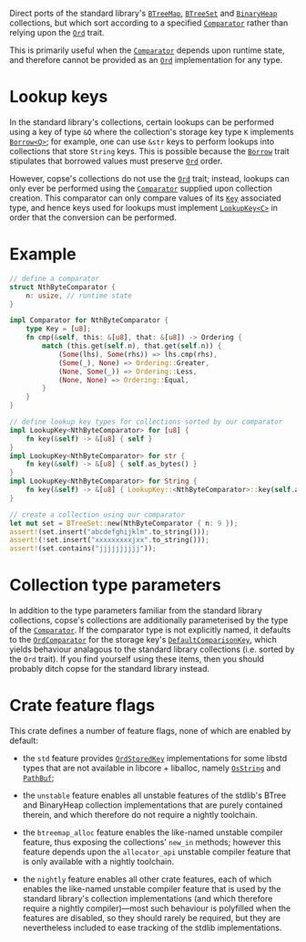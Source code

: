 Direct ports of the standard library's [`BTreeMap`][std::collections::BTreeMap],
[`BTreeSet`][std::collections::BTreeSet] and [`BinaryHeap`][std::collections::BinaryHeap]
collections, but which sort according to a specified [`Comparator`] rather than relying upon
the [`Ord`] trait.

This is primarily useful when the [`Comparator`] depends upon runtime state, and therefore
cannot be provided as an [`Ord`] implementation for any type.

# Lookup keys
In the standard library's collections, certain lookups can be performed using a key of type
`&Q` where the collection's storage key type `K` implements [`Borrow<Q>`]; for example, one
can use `&str` keys to perform lookups into collections that store `String` keys.  This is
possible because the [`Borrow`] trait stipulates that borrowed values must preserve [`Ord`]
order.

However, copse's collections do not use the [`Ord`] trait; instead, lookups can only ever
be performed using the [`Comparator`] supplied upon collection creation.  This comparator
can only compare values of its [`Key`][Comparator::Key] associated type, and hence keys used
for lookups must implement [`LookupKey<C>`] in order that the conversion can be performed.

# Example
```rust
// define a comparator
struct NthByteComparator {
    n: usize, // runtime state
}

impl Comparator for NthByteComparator {
    type Key = [u8];
    fn cmp(&self, this: &[u8], that: &[u8]) -> Ordering {
        match (this.get(self.n), that.get(self.n)) {
            (Some(lhs), Some(rhs)) => lhs.cmp(rhs),
            (Some(_), None) => Ordering::Greater,
            (None, Some(_)) => Ordering::Less,
            (None, None) => Ordering::Equal,
        }
    }
}

// define lookup key types for collections sorted by our comparator
impl LookupKey<NthByteComparator> for [u8] {
    fn key(&self) -> &[u8] { self }
}
impl LookupKey<NthByteComparator> for str {
    fn key(&self) -> &[u8] { self.as_bytes() }
}
impl LookupKey<NthByteComparator> for String {
    fn key(&self) -> &[u8] { LookupKey::<NthByteComparator>::key(self.as_str()) }
}

// create a collection using our comparator
let mut set = BTreeSet::new(NthByteComparator { n: 9 });
assert!(set.insert("abcdefghijklm".to_string()));
assert!(!set.insert("xxxxxxxxxjxx".to_string()));
assert!(set.contains("jjjjjjjjjj"));
```

# Collection type parameters
In addition to the type parameters familiar from the standard library collections, copse's
collections are additionally parameterised by the type of the [`Comparator`].  If the
comparator type is not explicitly named, it defaults to the [`OrdComparator`] for the
storage key's [`DefaultComparisonKey`][OrdStoredKey::DefaultComparisonKey], which yields
behaviour analagous to the standard library collections (i.e. sorted by the `Ord` trait).
If you find yourself using these items, then you should probably ditch copse for the
standard library instead.

# Crate feature flags
This crate defines a number of feature flags, none of which are enabled by default:

* the `std` feature provides [`OrdStoredKey`] implementations for some libstd types
  that are not available in libcore + liballoc, namely [`OsString`] and [`PathBuf`];

* the `unstable` feature enables all unstable features of the stdlib's BTree and
  BinaryHeap collection implementations that are purely contained therein, and which
  therefore do not require a nightly toolchain.

* the `btreemap_alloc` feature enables the like-named unstable compiler feature, thus
  exposing the collections' `new_in` methods; however this feature depends upon the
  `allocator_api` unstable compiler feature that is only available with a nightly
  toolchain.

* the `nightly` feature enables all other crate features, each of which enables the
  like-named unstable compiler feature that is used by the standard library's collection
  implementations (and which therefore require a nightly compiler)—most such behaviour
  is polyfilled when the features are disabled, so they should rarely be required, but
  they are nevertheless included to ease tracking of the stdlib implementations.

[std::collections::BTreeMap]: https://doc.rust-lang.org/std/collections/struct.BTreeMap.html
[std::collections::BTreeSet]: https://doc.rust-lang.org/std/collections/struct.BTreeSet.html
[std::collections::BinaryHeap]: https://doc.rust-lang.org/std/collections/struct.BinaryHeap.html
[`Ord`]: https://doc.rust-lang.org/std/cmp/trait.Ord.html
[`Borrow`]: https://doc.rust-lang.org/std/borrow/trait.Borrow.html
[`Borrow<Q>`]: https://doc.rust-lang.org/std/borrow/trait.Borrow.html
[`Ord::cmp`]: https://doc.rust-lang.org/std/cmp/trait.Ord.html#tymethod.cmp
[`OsString`]: https://doc.rust-lang.org/std/ffi/os_str/struct.OsString.html
[`PathBuf`]: https://doc.rust-lang.org/std/path/struct.PathBuf.html

[`Comparator`]: https://docs.rs/copse/latest/copse/trait.Comparator.html
[Comparator::Key]: https://docs.rs/copse/latest/copse/trait.Comparator.html#associatedtype.Key
[`LookupKey<C>`]: https://docs.rs/copse/latest/copse/trait.LookupKey.html
[`OrdComparator`]: https://docs.rs/copse/latest/copse/struct.OrdComparator.html
[`OrdStoredKey`]: https://docs.rs/copse/latest/copse/trait.OrdStoredKey.html
[OrdStoredKey::DefaultComparisonKey]: https://docs.rs/copse/latest/copse/trait.OrdStoredKey.html#associatedtype.DefaultComparisonKey
